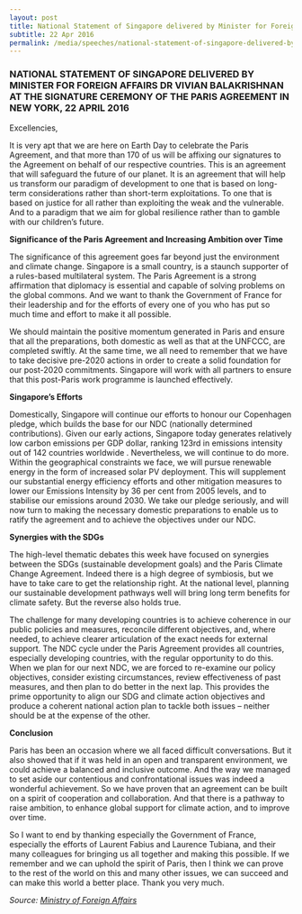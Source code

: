 ```yaml
---
layout: post
title: National Statement of Singapore delivered by Minister for Foreign Affairs Dr Vivian Balakrishnan at the Signature Ceremony of the Paris Agreement in New York, 22 April 2016
subtitle: 22 Apr 2016
permalink: /media/speeches/national-statement-of-singapore-delivered-by-minister-for-foreign-affairs-dr-vivian-balakrishnan-at-the-signature-ceremony-of-the-paris-agreement-in-new-york-22-april-2016
---
```


### NATIONAL STATEMENT OF SINGAPORE DELIVERED BY MINISTER FOR FOREIGN AFFAIRS DR VIVIAN BALAKRISHNAN AT THE SIGNATURE CEREMONY OF THE PARIS AGREEMENT IN NEW YORK, 22 APRIL 2016

Excellencies,

It is very apt that we are here on Earth Day to celebrate the Paris Agreement, and that more than 170 of us will be affixing our signatures to the Agreement on behalf of our respective countries.  This is an agreement that will safeguard the future of our planet.  It is an agreement that will help us transform our paradigm of development to one that is based on long-term considerations rather than short-term exploitations.  To one that is based on justice for all rather than exploiting the weak and the vulnerable. And to a paradigm that we aim for global resilience rather than to gamble with our children’s future.

**Significance of the Paris Agreement and Increasing Ambition over Time**

The significance of this agreement goes far beyond just the environment and climate change. Singapore is a small country, is a staunch supporter of a rules-based multilateral system.  The Paris Agreement is a strong affirmation that diplomacy is essential and capable of solving problems on the global commons.  And we want to thank the Government of France for their leadership and for the efforts of every one of you who has put so much time and effort to make it all possible. 

We should maintain the positive momentum generated in Paris and ensure that all the preparations, both domestic as well as that at the UNFCCC, are completed swiftly.  At the same time, we all need to remember that we have to take decisive pre-2020 actions in order to create a solid foundation for our post-2020 commitments.  Singapore will work with all partners to ensure that this post-Paris work programme is launched effectively. 

**Singapore’s Efforts**

Domestically, Singapore will continue our efforts to honour our Copenhagen pledge, which builds the base for our NDC (nationally determined contributions).  Given our early actions, Singapore today generates relatively low carbon emissions per GDP dollar, ranking 123rd in emissions intensity out of 142 countries worldwide .  Nevertheless, we will continue to do more.  Within the geographical constraints we face, we will pursue renewable energy in the form of increased solar PV deployment.  This will supplement our substantial energy efficiency efforts and other mitigation measures to lower our Emissions Intensity by 36 per cent from 2005 levels, and to stabilise our emissions around 2030.  We take our pledge seriously, and will now turn to making the necessary domestic preparations to enable us to ratify the agreement and to achieve the objectives under our NDC. 

**Synergies with the SDGs**

The high-level thematic debates this week have focused on synergies between the SDGs (sustainable development goals) and the Paris Climate Change Agreement. Indeed there is a high degree of symbiosis, but we have to take care to get the relationship right.  At the national level, planning our sustainable development pathways well will bring long term benefits for climate safety. But the reverse also holds true.

The challenge for many developing countries is to achieve coherence in our public policies and measures, reconcile different objectives, and, where needed, to achieve clearer articulation of the exact needs for external support. The NDC cycle under the Paris Agreement provides all countries, especially developing countries, with the regular opportunity to do this.  When we plan for our next NDC, we are forced to re-examine our policy objectives, consider existing circumstances, review effectiveness of past measures, and then plan to do better in the next lap. This provides the prime opportunity to align our SDG and climate action objectives and produce a coherent national action plan to tackle both issues – neither should be at the expense of the other.

**Conclusion**

Paris has been an occasion where we all faced difficult conversations. But it also showed that if it was held in an open and transparent environment, we could achieve a balanced and inclusive outcome. And the way we managed to set aside our contentious and confrontational issues was indeed a wonderful achievement. So we have proven that an agreement can be built on a spirit of cooperation and collaboration. And that there is a pathway to raise ambition, to enhance global support for climate action, and to improve over time.

So I want to end by thanking especially the Government of France, especially the efforts of Laurent Fabius and Laurence Tubiana, and their many colleagues for bringing us all together and making this possible. If we remember and we can uphold the spirit of Paris, then I think we can prove to the rest of the world on this and many other issues, we can succeed and can make this world a better place. Thank you very much.

*Source: [<a href="https://www.mfa.gov.sg/Newsroom/Press-Statements-Transcripts-and-Photos" target="_blank">Ministry of Foreign Affairs</a>](https://www.mfa.gov.sg/Newsroom/Press-Statements-Transcripts-and-Photos)*
